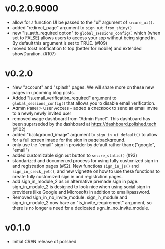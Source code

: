 # v0.2.0.9000

- allow for a function UI be passed to the "ui" argument of `secure_ui()`.
- added "redirect_page" argument to `sign_out_from_shiny()`
- new "is_auth_required option" to `global_sessions_config()` which (when set to FALSE) allows users to access your app without being signed in.  By default this argument is set to TRUE. (#109)
- moved toast notification to top (better for mobile) and extended showDuration. (#107)

# v0.2.0

- New "account" and "splash" pages.  We will share more on these new pages in upcoming blog posts. 
- Added "is_email_verification_required" argument to `global_sessions_config()` that allows you to disable email verification.
- Admin Panel > User Access - added a checkbox to send an email invite to a newly newly invited user 
- removed usage dashboard from "Admin Panel".  This dashboard has been superseded by the dashboard at
https://dashboard.polished.tech (#102)
- added "background_image" argument to `sign_in_ui_default()` to allow for a full screen image for the sign in page background. 
- only use the "email" sign in provider by default rather than c("google", "email")
- added customizable sign out button to `secure_static()` (#93)
- standarized and documented process for using fully customized sign in and registration pages (#92).  New functions `sign_in_js()` and `sign_in_check_jwt()`, and new vignette on how to use these functions to create fully customized sign in and registration pages.
- add sign_in_module_2 as an alternative premade sign in page.  sign_in_module_2 is designed to look nice when using social sign in
providers (like Google and Microsoft) in addition to email/password.
- Removed sign_in_no_invite_module.  sign_in_module and sign_in_module_2 now have an "is_invite_requirement" argument, so there is no longer a need for a dedicated sign_in_no_invite_module.


# v0.1.0

- Initial CRAN release of polished
